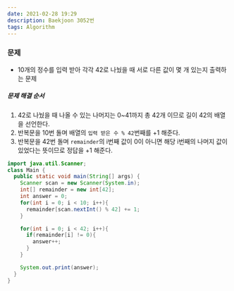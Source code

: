 ```yaml
---
date: 2021-02-28 19:29
description: Baekjoon 3052번
tags: Algorithm
---
```


### 문제
* 10개의 정수를 입력 받아 각각 42로 나눴을 때 서로 다른 값이 몇 개 있는지 출력하는 문제

##### 문제 해결 순서
1. 42로 나눴을 때 나올 수 있는 나머지는 0~41까지 총 42개 이므로 길이 42의 배열을 선언한다.
2. 반복문을 10번 돌며 배열의 `입력 받은 수 % 42`번째를 +1 해준다.
3. 반복문을 42번 돌며 `remainder`의 i번째 값이 0이 아니면 해당 i번째의 나머지 값이 있었다는 뜻이므로 정답을 +1 해준다.

```java
import java.util.Scanner;
class Main {
  public static void main(String[] args) {
    Scanner scan = new Scanner(System.in);
    int[] remainder = new int[42];
    int answer = 0;
    for(int i = 0; i < 10; i++){
      remainder[scan.nextInt() % 42] += 1;
    }

    for(int i = 0; i < 42; i++){
      if(remainder[i] != 0){
        answer++;
      }
    }

    System.out.print(answer);
  }
}
```
